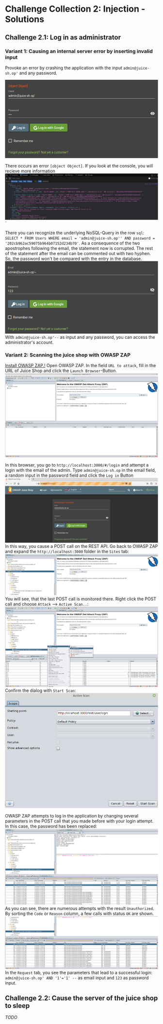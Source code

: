 # Challenge Collection 2: Injection - Solutions

## Challenge 2.1: Log in as administrator

### Variant 1: Causing an internal server error by inserting invalid input

Provoke an error by crashing the application with the input `admin@juice-sh.op'` and any password.  

![2_1_1](screenshots/solution2_1_1.png)  

There occurs an error `[object Object]`. If you look at the console, you will recieve more information  
![2_1_2](screenshots/solution2_1_2.png)`  

There you can recognize the underlying NoSQL-Query in the row `sql`: `SELECT * FROM Users WHERE email = 'admin@juice-sh.op'' AND password = '202cb962ac59075b964b07152d234b70'`. As a consequence of the two apostrophes following the email, the statement now is corrupted. The rest of the statement after the email can be commented out with two hyphen. So, the password won't be compared with the entry in the database.  
![2_1_3](screenshots/solution2_1_3.png)  
With `admin@juice-sh.op'--` as input and any password, you can access the administrator's account.

### Variant 2: Scanning the juice shop with OWASP ZAP

[Install OWASP ZAP.!](https://github.com/zaproxy/zaproxy/wiki/Downloads)
Open OWASP ZAP. In the field `URL to attack`, fill in the URL of Juice Shop and click the `Launch Browser`-Button.  
![2_1_4](screenshots/solution2_1_4.png)  

In this browser, you go to `http://localhost:3000/#/login` and attempt a login with the email of the admin. Type `admin@juice-sh.op` in the email field, a random input in the password field and click the `Log in` Button  
![2_1_5](screenshots/solution2_1_5.png)  
In this way, you cause a POST call on the REST API. Go back to OWASP ZAP and expand the `http://localhost:3000` folder in the `Sites` tab:  
![2_1_6](screenshots/solution2_1_6.png)  
You will see, that the last POST call is monitored there. Right click the POST call and choose `Attack` --> `Active Scan..`:  
![2_1_7](screenshots/solution2_1_7.png)  
Confirm the dialog with `Start Scan`:  
![2_1_8](screenshots/solution2_1_8.png)  

OWASP ZAP attempts to log in the application by changing several parameters in the POST call that you made before with your login attempt. In this case, the password has been replaced:  
![2_1_10](screenshots/solution2_1_10.png)  
As you can see, there are numerous attempts with the result `Unauthorized`. By sorting the `Code` or `Reason` column, a few calls with status `OK` are shown.  
![2_1_11](screenshots/solution2_1_11.png)  
In the `Request` tab, you see the parameters that lead to a successful login: `admin@juice-sh.op' AND '1'='1' --` as email input and `123` as password input.

## Challenge 2.2: Cause the server of the juice shop to sleep

*TODO* 
